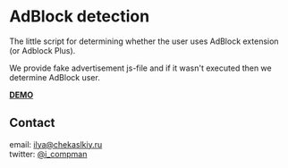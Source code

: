 # AdBlock detection #
The little script for determining whether the user uses AdBlock extension (or Adblock Plus).

We provide fake advertisement js-file and if it wasn't executed then we determine AdBlock user.

**[DEMO](http://chekalskiy.ru/adblock-detection/)**
## Contact ##
email: <ilya@chekaslkiy.ru>  
twitter: [@i_compman](https://twitter.com/i_compman)
